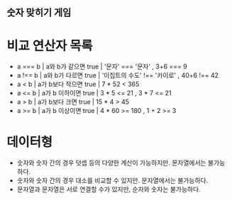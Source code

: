 ## 숫자 맞히기 게임

# 비교 연산자 목록

- a === b   |   a와 b가 같으면 true   |   '문자' === '문자' , 3+6 === 9
- a !== b   |   a와 b가 다르면 true   |   '이집트의 수도' !== '카이로' , 40+6 !== 42  
- a < b     |   a가 b보다 작으면 true |   7 * 52 < 365
- a <= b    |   a가 b 이하이면 true   |   3 * 5 <= 21 , 3 * 7 <= 21
- a > b     |   a가 b보다 크면 true   |   15 * 4 > 45
- a >= b    |   a가 b 이상이면 true   |   4 * 60 >= 180 , 1 + 2 >= 3




# 데이터형

- 숫자와 숫자 간의 경우 덧셉 등의 다양한 계산이 가능하지만. 문자열에서는 불가능하다.
- 숫자와 숫자 간의 경우 대소를 비교할 수 있지만. 문자열에서는 불가능하다.
- 문자열과 문자열은 서로 연결할 수가 있지만, 순자와 숫자는 불가능하다.